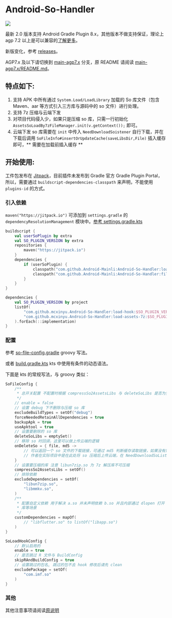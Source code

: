# Android-So-Handler

[![](https://jitpack.io/v/mcxinyu/Android-So-Handler.svg)](https://jitpack.io/#mcxinyu/Android-So-Handler)

最新 2.0 版本支持 Android Gradle Plugin 8.x，其他版本不做支持保证，理论上 agp 7.2 以上是可以兼容的[了解更多](https://developer.android.com/build/releases/gradle-plugin-api-updates#replacement_apis)。

新版变化，参考 [releases](https://github.com/mcxinyu/Android-So-Handler/releases)。

AGP7.x 及以下请切换到 [main-agp7.x](https://github.com/mcxinyu/Android-So-Handler/tree/main-agp7.x) 分支，原 README 请阅读 [main-agp7.x/README.md](https://github.com/mcxinyu/Android-So-Handler/blob/main-agp7.x/README.md)。

## 特点如下:

1. 支持 APK 中所有通过 `System.Load/LoadLibrary` 加载的 So 库文件（包含 Maven、aar 等方式引入三方库与源码中的
   so 文件）进行处理。
2. 支持 7z 压缩与云端下发
3. 对项目代码侵入少，如果只是压缩 so
   库，只需一行初始化 `AssetsSoLoadBy7zFileManager.init(v.getContext());` 即可。
4. 云端下发 so 库需要在 `init` 中传入 `NeedDownloadSoistener`
   自行下载，并在下载后调用 `SoFileInfo#insertOrUpdateCache(saveLibsDir,File)` 插入缓存即可，**
   需要在加载前插入缓存 **

## 开始使用:

工件包发布在 [Jitpack](https://jitpack.io/#mcxinyu/Android-So-Handler)，目前插件未发布到 Gradle 官方 Gradle Plugin Portal，所以，需要通过 `buildscript-dependencies-classpath` 来声明，不能使用 `plugins-id` 的方式。

### 引入依赖

`maven("https://jitpack.io")` 可添加到 `settings.gradle` 的 `dependencyResolutionManagement` 模块中。[参考 settings.gradle.kts](settings.gradle.kts)

```kotlin "build.gradle.kts"
buildscript {
    val userSoPlugin by extra
    val SO_PLUGIN_VERSION by extra
    repositories {
        maven("https://jitpack.io")
    }
    dependencies {
        if (userSoPlugin) {
            classpath("com.github.Android-Mainli:Android-So-Handler:load-hook-plugin:${SO_PLUGIN_VERSION}")
            classpath("com.github.Android-Mainli:Android-So-Handler:file-plugin:${SO_PLUGIN_VERSION}")
        }
    }
}
```

```kotlin "app/build.gradle.kts"
dependencies {
    val SO_PLUGIN_VERSION by project
    listOf(
        "com.github.mcxinyu.Android-So-Handler:load-hook:$SO_PLUGIN_VERSION",
        "com.github.mcxinyu.Android-So-Handler:load-assets-7z:$SO_PLUGIN_VERSION"
    ).forEach(::implementation)
}
```

### 配置

参考 [so-file-config.gradle](so-file-config.gradle) groovy 写法。

或者 [build.gradle.kts](app/build.gradle.kts) kts 中使用有条件的动态语法。

下面是 kts 的常规写法，与 groovy 类似：
```kotlin
SoFileConfig {
    /**
     * 总开关配置 不配置时根据 compressSo2AssetsLibs 与 deleteSoLibs 是否为空自动开启关闭 配置 true 强制开启 false 强制关闭
     */
    // enable = false
    // 设置 debug 下不删除与压缩 so 库
    excludeBuildTypes = setOf("debug")
    forceNeededRetainAllDependencies = true
    backupApk = true
    useApktool = true
    // 设置要删除的 so 库
    deleteSoLibs = emptySet()
    // 移除 so 时回调，这里可以做上传云端的逻辑
    onDeleteSo = { file, md5 ->
        // 可以返回一个 so 文件的下载链接，可通过 md5 判断缓存读取链接，如果没有则上传云端并返回链接
        // 作者在实际项目中是在此处将 so 压缩后上传云端，在 NeedDownloadSoListener 中下载，调用 insertOrUpdateCache 前解压。
    }
    // 设置要压缩的库 注意 libun7zip.so 为 7z 解压库不可压缩
    compressSo2AssetsLibs = setOf()
    // 排除依赖
    excludeDependencies = setOf(
        "libun7zip.so",
        "libmmkv.so",
    )
    /**
     * 配置自定义依赖 用于解决 a.so 并未声明依赖 b.so 并且内部通过 dlopen 打开 b.so 或者反射 System.loadLibrary 等跳过 hook 加载 so
     * 库等场景
     */
    customDependencies = mapOf(
        // "libflutter.so" to listOf("libapp.so")
    )
}

SoLoadHookConfig {
    // 默认启用的
    enable = true
    // 是否跳过 R 文件与 BuildConfig
    skipRAndBuildConfig = true
    // 设置跳过的包名, 跳过的包不去 hook 修改后请先 clean
    excludePackage = setOf(
        "com.imf.so"
    )
}
```

### 其他

其他注意事项请阅读[原说明](https://github.com/mcxinyu/Android-So-Handler/blob/main-agp7.x/README.md)
